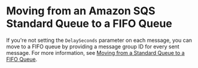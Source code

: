 # Moving from an Amazon SQS Standard Queue to a FIFO Queue<a name="moving-from-high-throughout-queue-to-FIFO-queue"></a>

If you're not setting the `DelaySeconds` parameter on each message, you can move to a FIFO queue by providing a message group ID for every sent message\. For more information, see [Moving from a Standard Queue to a FIFO Queue](FIFO-queues.md#FIFO-queues-moving)\.